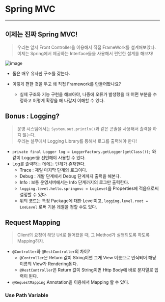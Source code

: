 # Spring MVC
---
## 이제는 진짜 Spring MVC!
> 우리는 앞서 Front Controller을 이용해서 직접 FrameWork를 설계해보았다.  
> 이제는 Spring에서 제공하는 Interface들을 사용해서 편안한 설계를 해보자!  
  
![image](https://user-images.githubusercontent.com/71700079/152335284-be60f637-4c81-406f-bb51-c896f2e88c5f.png)  

- 둘은 매우 유사한 구조를 갖는다.

- 이렇게 편한 것을 두고 왜 직접 Framework를 만들어봤나요?
  - 실제 구조와 기능 구현을 해보아야, 나중에 오류가 발생했을 때 어떤 부분을 수정하고 어떻게 확장을 해 나갈지 이해할 수 있다.

## Bonus : Logging?
> 운영 시스템에서는 ```System.out.println()```과 같은 콘솔을 사용해서 출력을 하지 않는다.  
> 우리는 실무에서 Logging Library를 통해서 로그를 출력해야 한다!  

- ```private final Logger log = LoggerFactory.getLogger(getClass());``` 와 같이 Logger을 선언해야 사용할 수 있다.
- Log를 출력하는 데에는 단계가 존재한다.
  - Trace : 제일 마지막 단계의 로그이다.
  - Debug : 개발 단계에서 Debug 단계까지 출력을 해본다.
  - Info : 보통 운영서버에서는 Info 단계까지의 로그만 출력한다.
  - ```logging.level.hello.springmvc = LogLevel```을 Properties에 적음으로써 설정할 수 있다.
  - 위의 코드는 특정 Package에 대한 Level이고, ```logging.level.root = LoeLevel``` 로써 기본 레벨을 정할 수도 있다.

## Request Mapping
> Client의 요청이 해당 Url로 들어왔을 때, 그 Method가 실행되도록 하도록 Mapping하자.  

- ```@Controller```와 ```@RestController```의 차이?
  - ```@Controller```은 Return 값이 String이면 그게 View 이름으로 인식되어 해당 이름의 View가 Rendering된다.
  - ```@RestController```은 Return 값이 String이면 Http Body에 바로 문자열로 입력이 된다.
- ```@RequestMapping``` Annotation을 이용해서 Mapping 할 수 있다.


### Use Path Variable

